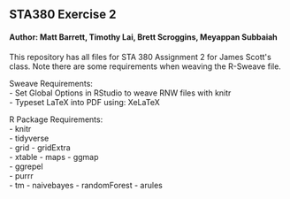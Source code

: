 
## STA380 Exercise 2
#### Author: Matt Barrett, Timothy Lai, Brett Scroggins, Meyappan Subbaiah

This repository has all files for STA 380 Assignment 2 for James Scott's class. Note there are some requirements when weaving the R-Sweave file.

Sweave Requirements:   
    - Set Global Options in RStudio to weave RNW files with knitr    
    - Typeset LaTeX into PDF using: XeLaTeX  

R Package Requirements:   
    - knitr  
    - tidyverse    
    - grid
    - gridExtra  
    - xtable
    - maps
    - ggmap  
    - ggrepel  
    - purrr  
    - tm
    - naivebayes
    - randomForest
    - arules
